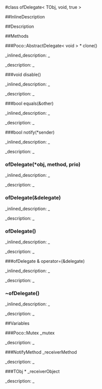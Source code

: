 #class ofDelegate< TObj, void, true >


##InlineDescription








##Description





##Methods



###Poco::AbstractDelegate< void > * clone()

<!--
_syntax: clone()_
_name: clone_
_returns: Poco::AbstractDelegate< void > *_
_returns_description: _
_parameters: _
_access: public_
_version_started: 0073_
_version_deprecated: _
_summary: _
_constant: False_
_static: no_
_visible: True_
_advanced: False_
-->

_inlined_description: _









_description: _








<!----------------------------------------------------------------------------->

###void disable()

<!--
_syntax: disable()_
_name: disable_
_returns: void_
_returns_description: _
_parameters: _
_access: public_
_version_started: 0073_
_version_deprecated: _
_summary: _
_constant: False_
_static: no_
_visible: True_
_advanced: False_
-->

_inlined_description: _









_description: _








<!----------------------------------------------------------------------------->

###bool equals(&other)

<!--
_syntax: equals(&other)_
_name: equals_
_returns: bool_
_returns_description: _
_parameters: const Poco::AbstractDelegate< void > &other_
_access: public_
_version_started: 0073_
_version_deprecated: _
_summary: _
_constant: False_
_static: no_
_visible: True_
_advanced: False_
-->

_inlined_description: _









_description: _








<!----------------------------------------------------------------------------->

###bool notify(*sender)

<!--
_syntax: notify(*sender)_
_name: notify_
_returns: bool_
_returns_description: _
_parameters: const void *sender_
_access: public_
_version_started: 0073_
_version_deprecated: _
_summary: _
_constant: False_
_static: no_
_visible: True_
_advanced: False_
-->

_inlined_description: _









_description: _








<!----------------------------------------------------------------------------->

### ofDelegate(*obj, method, prio)

<!--
_syntax: ofDelegate(*obj, method, prio)_
_name: ofDelegate_
_returns: _
_returns_description: _
_parameters: TObj *obj, NotifyMethod method, int prio_
_access: public_
_version_started: 0073_
_version_deprecated: _
_summary: _
_constant: False_
_static: no_
_visible: True_
_advanced: False_
-->

_inlined_description: _









_description: _








<!----------------------------------------------------------------------------->

### ofDelegate(&delegate)

<!--
_syntax: ofDelegate(&delegate)_
_name: ofDelegate_
_returns: _
_returns_description: _
_parameters: const ofDelegate &delegate_
_access: public_
_version_started: 0073_
_version_deprecated: _
_summary: _
_constant: False_
_static: no_
_visible: True_
_advanced: False_
-->

_inlined_description: _









_description: _








<!----------------------------------------------------------------------------->

### ofDelegate()

<!--
_syntax: ofDelegate()_
_name: ofDelegate_
_returns: _
_returns_description: _
_parameters: _
_access: private_
_version_started: 0073_
_version_deprecated: _
_summary: _
_constant: False_
_static: no_
_visible: True_
_advanced: False_
-->

_inlined_description: _









_description: _








<!----------------------------------------------------------------------------->

###ofDelegate & operator=(&delegate)

<!--
_syntax: operator=(&delegate)_
_name: operator=_
_returns: ofDelegate &_
_returns_description: _
_parameters: const ofDelegate &delegate_
_access: public_
_version_started: 0073_
_version_deprecated: _
_summary: _
_constant: False_
_static: no_
_visible: True_
_advanced: False_
-->

_inlined_description: _









_description: _








<!----------------------------------------------------------------------------->

### ~ofDelegate()

<!--
_syntax: ~ofDelegate()_
_name: ~ofDelegate_
_returns: _
_returns_description: _
_parameters: _
_access: public_
_version_started: 0073_
_version_deprecated: _
_summary: _
_constant: False_
_static: no_
_visible: True_
_advanced: False_
-->

_inlined_description: _









_description: _








<!----------------------------------------------------------------------------->

##Variables



###Poco::Mutex _mutex

<!--
_name: _mutex_
_type: Poco::Mutex_
_access: protected_
_version_started: 0073_
_version_deprecated: _
_summary: _
_visible: True_
_constant: True_
_advanced: False_
-->

_description: _








<!----------------------------------------------------------------------------->

###NotifyMethod _receiverMethod

<!--
_name: _receiverMethod_
_type: NotifyMethod_
_access: protected_
_version_started: 0073_
_version_deprecated: _
_summary: _
_visible: True_
_constant: True_
_advanced: False_
-->

_description: _








<!----------------------------------------------------------------------------->

###TObj * _receiverObject

<!--
_name: _receiverObject_
_type: TObj *_
_access: protected_
_version_started: 0073_
_version_deprecated: _
_summary: _
_visible: True_
_constant: True_
_advanced: False_
-->

_description: _








<!----------------------------------------------------------------------------->


